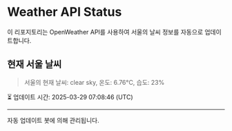 
# Weather API Status

이 리포지토리는 OpenWeather API를 사용하여 서울의 날씨 정보를 자동으로 업데이트합니다.

## 현재 서울 날씨
> 서울의 현재 날씨: clear sky, 온도: 6.76°C, 습도: 23%

⏳ 업데이트 시간: 2025-03-29 07:08:46 (UTC)

---
자동 업데이트 봇에 의해 관리됩니다.
